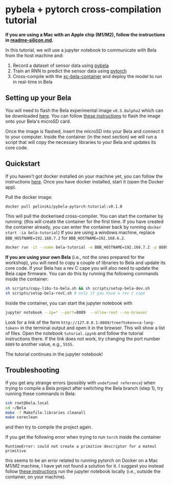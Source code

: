 # pybela + pytorch cross-compilation tutorial

**If you are using a Mac with an Apple chip (M1/M2), follow the instructions in [readme-silicon.md](readme-silicon.md).**

In this tutorial, we will use a jupyter notebook to communicate with Bela from the host machine and:

1. Record a dataset of sensor data using [pybela](https://github.com/belaplatform/pybela)
2. Train an RNN to predict the sensor data using [pytorch](https://pytorch.org/)
3. Cross-compile with the [xc-bela-container](https://github.com/pelinski/xc-bela-container) and deploy the model to run in real-time in Bela

## Setting up your Bela

You will need to flash the Bela experimental image `v0.5.0alpha2` which can be downloaded [here](https://github.com/BelaPlatform/bela-image-builder/releases/tag/v0.5.0alpha2). You can follow [these instructions](https://learn.bela.io/using-bela/bela-techniques/managing-your-sd-card/#flash-an-sd-card-using-balena-etcher) to flash the image onto your Bela's microSD card.

Once the image is flashed, insert the microSD into your Bela and connect it to your computer. Inside the container (in the next section) we will run a script that will copy the necessary libraries to your Bela and updates its core code. 


## Quickstart

If you haven't got docker installed on your machine yet, you can follow the instructions [here](https://docs.docker.com/engine/install/). Once you have docker installed, start it (open the Docker app).

Pull the docker image:

```bash
docker pull pelinski/pybela-pytorch-tutorial:v0.1.0
```

This will pull the dockerised cross-compiler. You can start the container by running:
(this will create the container for the first time. If you have created the container already, you can enter the container back by running `docker start -ia bela-tutorial`)
If you are using a windows machine, replace `BBB_HOSTNAME=192.168.7.2` for `BBB_HOSTNAME=192.168.6.2`.

```bash
docker run -it --name bela-tutorial -e BBB_HOSTNAME=192.168.7.2 -p 8889:8889 pelinski/pybela-pytorch-tutorial:v0.1.0
```

**If you are using your own Bela** (i.e., not the ones prepared for the workshop), you will need to copy a couple of libraries to Bela and update its core code. If your Bela has a rev C cape you will also need to update the Bela cape firmware. You can do this by running the following commands inside the container:

```bash
sh scripts/copy-libs-to-bela.sh && sh scripts/setup-bela-dev.sh
sh scripts/setup-bela-revC.sh # only if you have a rev C cape
```

Inside the container, you can start the jupyter notebook with

```bash
jupyter notebook --ip=* --port=8889  --allow-root --no-browser
```

Look for a link of the form `http://127.0.0.1:8889/tree?token=<a-long-token>` in the terminal output and open it in the browser. This will show a list of files. Open the notebook `tutorial.ipynb` and follow the tutorial instructions there. If the link does not work, try changing the port number `8889` to another value, e.g., `5555`.

The tutorial continues in the jupyter notebook!

## Troubleshooting

If you get any strange errors (possibly with `undefined reference`) when trying to compile a Bela project after switching the Bela branch (step 1), try running these commands in Bela:

```bash
ssh root@bela.local
cd ~/Bela
make -f Makefile.libraries cleanall
make coreclean
```

and then try to compile the project again.

If you get the following error when trying to run `torch` inside the container

```
RuntimeError: could not create a primitive descriptor for a matmul primitive
```

this seems to be an error related to running pytorch on Docker on a Mac M1/M2 machine, I have yet not found a solution for it. I suggest you instead follow [these instructions](readme-silicon.md) run the jupyter notebook locally (i.e., outside the container, on your machine).
